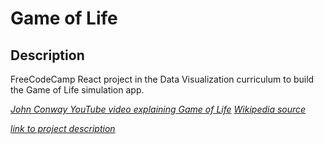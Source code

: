 # Game of Life

## Description

FreeCodeCamp React project in the Data Visualization curriculum to build the Game of Life simulation app.

*[John Conway YouTube video explaining Game of Life](https://www.youtube.com/watch?v=E8kUJL04ELA)*
*[Wikipedia source](https://en.wikipedia.org/wiki/Conway%27s_Game_of_Life)*


*[link to project description](https://www.freecodecamp.com/challenges/build-the-game-of-life)*
